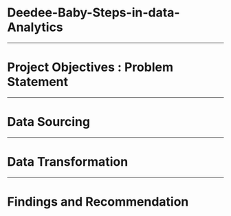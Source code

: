 # Deedee-Baby-Steps-in-data-Analytics

-----
# Project Objectives : Problem Statement 



-----
# Data Sourcing 



-----
# Data Transformation 



----
# Findings and Recommendation 
